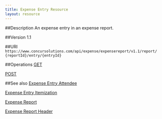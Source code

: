 ```yaml
---
title: Expense Entry Resource 
layout: resource
---
```


##Description
An expense entry in an expense report.

##Version
1.1

##URI
`https://www.concursolutions.com/api/expense/expensereport/v1.1/report/{reportId}/entry/{entryId}`

##Operations
[GET][1] 

[POST][2]

##See also
[Expense Entry Attendee][3]

[Expense Entry Itemization][4]

[Expense Report][5]

[Expense Report Header][6]

[1]: https://developer.concur.com/expense-report/expense-entry-resource/get-expense-entry-details
[2]: https://developer.concur.com/expense-report/expense-entry-resource/post-entries
[3]: https://developer.concur.com/expense-report/expense-entry-attendee-resource
[4]: https://developer.concur.com/expense-report/expense-entry-itemization-resource
[5]: https://developer.concur.com/expense-report/expense-report-resource
[6]: https://developer.concur.com/expense-report/expense-report-header-resource
